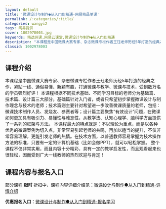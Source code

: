 ```yaml
---
layout: default
title: '微课设计与制作●从入门到精通-网易精品单课'
permalink: /:categories/:title/
categories: wangyi2
tags: 网易提供
cover: 1002978003.jpg
keywords: 精选网课,网易云课堂,微课设计与制作●从入门到精通
description: "本课程是中国微课大赛专家、杂志微课专栏作者王珏老师历经5年打造的经典之作，紧贴一线、通俗易懂、新颖有趣，打通微课与教学、微课与技术，受到数万名的学员强烈好评！本课程根据不同技术基础、不同学习"
classid: 1002978003
---
```


## 课程介绍

本课程是中国微课大赛专家、杂志微课专栏作者王珏老师历经5年打造的经典之作，紧贴一线、通俗易懂、新颖有趣，打通微课与教学、微课与技术，受到数万名的学员强烈好评！
本课程根据不同技术基础、不同学习目标的老师分为基础篇、技术篇、设计篇三大部分。基础篇针对入门者，或者只希望初步掌握微课设计与制作理念与技术的老师；技术篇则主要针对希望进一步改善微课质量的老师，包括：微课技术制作人员、发烧友、参赛者等；设计篇主要聚焦“有效设计”问题，在微课如何更加具有吸引力、易懂性与难忘性，从教学法、认知心理学、脑科学方面提供了一系列的框架与方法。
本课程最大的特点就是：不以理论为重点，而是以各种优秀的微课案例为切入点，非常容易引起老师的共鸣，再加以适当的提升，不仅非常容易理解，更能引发老师的热情。在技术方面，以普通教师容易掌握为技术操作方法的标准，只要有一定的计算机基础（比如会做PPT），就可以轻松掌握。
整个课程不仅非常实用，而且内容十分精彩，具有一定的教学启发性，而且观看起来也很轻松，因而受到广大一线教师的热烈欢迎与肯定！

## 课程内容与报名入口

部分课程 **限时** 折扣中，课程内容详细介绍见：[微课设计与制作●从入门到精通-详情介绍](https://study.163.com/course/introduction/1002978003.htm?share=1&shareId=1025206652&utm_campaign=share&utm_medium=iphoneShare&utm_source=&utm_u=1025206652)

**优惠报名入口**：[微课设计与制作●从入门到精通-报名学习](https://study.163.com/course/introduction/1002978003.htm?share=1&shareId=1025206652&utm_campaign=share&utm_medium=iphoneShare&utm_source=&utm_u=1025206652)

